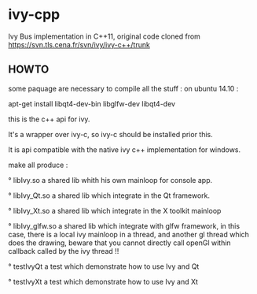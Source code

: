 # ivy-cpp
Ivy Bus implementation in C++11, original code cloned from https://svn.tls.cena.fr/svn/ivy/ivy-c++/trunk

## HOWTO
some paquage are necessary to compile all the stuff :
on ubuntu 14.10 :

apt-get install libqt4-dev-bin libglfw-dev libqt4-dev
 


this is the c++ api for ivy.

It's a wrapper over ivy-c, so ivy-c should be installed prior this.

It is api compatible with the native ivy c++ implementation for windows.

make all produce :

° libIvy.so
	a shared lib whith his own mainloop for console app.

° libIvy_Qt.so
	a shared lib which integrate in the Qt framework.


° libIvy_Xt.so
	a shared lib which integrate in the X toolkit mainloop

° libIvy_glfw.so
	a shared lib which integrate with glfw framework, in this case, there is a local
	ivy mainloop in a thread, and another gl thread which does the drawing, beware that
	you cannot directly call openGl within callback called by the ivy thread !!

° testIvyQt 
	a test which demonstrate how to use Ivy and Qt

° testIvyXt 
	a test which demonstrate how to use Ivy and Xt


